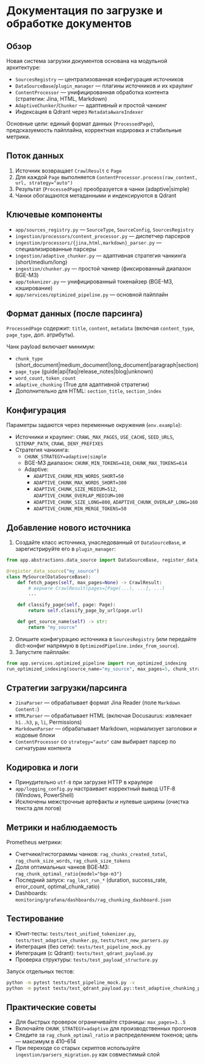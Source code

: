 # Документация по загрузке и обработке документов

## Обзор
Новая система загрузки документов основана на модульной архитектуре:
- `SourcesRegistry` — централизованная конфигурация источников
- `DataSourceBase`/`plugin_manager` — плагины источников и их краулинг
- `ContentProcessor` — унифицированная обработка контента (стратегии: Jina, HTML, Markdown)
- `AdaptiveChunker`/`Chunker` — адаптивный и простой чанкинг
- Индексация в Qdrant через `MetadataAwareIndexer`

Основные цели: единый формат данных (`ProcessedPage`), предсказуемость пайплайна, корректная кодировка и стабильные метрики.

## Поток данных
1. Источник возвращает `CrawlResult` с `Page`
2. Для каждой `Page` выполняется `ContentProcessor.process(raw_content, url, strategy="auto")`
3. Результат (`ProcessedPage`) преобразуется в чанки (adaptive|simple)
4. Чанки обогащаются метаданными и индексируются в Qdrant

## Ключевые компоненты
- `app/sources_registry.py` — `SourceType`, `SourceConfig`, `SourcesRegistry`
- `ingestion/processors/content_processor.py` — диспетчер парсеров
- `ingestion/processors/{jina,html,markdown}_parser.py` — специализированные парсеры
- `ingestion/adaptive_chunker.py` — адаптивная стратегия чанкинга (short/medium/long)
- `ingestion/chunker.py` — простой чанкер (фиксированный диапазон BGE-M3)
- `app/tokenizer.py` — унифицированный токенайзер (BGE-M3, кэширование)
- `app/services/optimized_pipeline.py` — основной пайплайн

## Формат данных (после парсинга)
`ProcessedPage` содержит: `title`, `content`, `metadata` (включая `content_type`, `page_type`, доп. атрибуты).

Чанк payload включает минимум:
- `chunk_type` (short_document|medium_document|long_document|paragraph|section)
- `page_type` (guide|api|faq|release_notes|blog|unknown)
- `word_count`, `token_count`
- `adaptive_chunking` (True для адаптивной стратегии)
- Дополнительно для HTML: `section_title`, `section_index`

## Конфигурация
Параметры задаются через переменные окружения (`env.example`):

- Источники и краулинг: `CRAWL_MAX_PAGES`, `USE_CACHE`, `SEED_URLS`, `SITEMAP_PATH`, `CRAWL_DENY_PREFIXES`
- Стратегия чанкинга:
  - `CHUNK_STRATEGY=adaptive|simple`
  - BGE-M3 диапазон: `CHUNK_MIN_TOKENS=410`, `CHUNK_MAX_TOKENS=614`
  - Adaptive:
    - `ADAPTIVE_CHUNK_MIN_WORDS_SHORT=50`
    - `ADAPTIVE_CHUNK_MAX_WORDS_SHORT=300`
    - `ADAPTIVE_CHUNK_SIZE_MEDIUM=512`, `ADAPTIVE_CHUNK_OVERLAP_MEDIUM=100`
    - `ADAPTIVE_CHUNK_SIZE_LONG=800`, `ADAPTIVE_CHUNK_OVERLAP_LONG=160`
    - `ADAPTIVE_CHUNK_MIN_MERGE_TOKENS=50`

## Добавление нового источника
1. Создайте класс источника, унаследованный от `DataSourceBase`, и зарегистрируйте его в `plugin_manager`:
```python
from app.abstractions.data_source import DataSourceBase, register_data_source, Page, CrawlResult

@register_data_source("my_source")
class MySource(DataSourceBase):
    def fetch_pages(self, max_pages=None) -> CrawlResult:
        # верните CrawlResult(pages=[Page(...), ...], ...)
        ...

    def classify_page(self, page: Page):
        return self.classify_page_by_url(page.url)

    def get_source_name(self) -> str:
        return "my_source"
```
2. Опишите конфигурацию источника в `SourcesRegistry` (или передайте dict-конфиг напрямую в `OptimizedPipeline.index_from_source`).
3. Запустите пайплайн:
```python
from app.services.optimized_pipeline import run_optimized_indexing
run_optimized_indexing(source_name="my_source", max_pages=5, chunk_strategy="adaptive")
```

## Стратегии загрузки/парсинга
- `JinaParser` — обрабатывает формат Jina Reader (поле `Markdown Content:`)
- `HTMLParser` — обрабатывает HTML (включая Docusaurus: извлекает `h1..h3`, `p`, `li`, Permissions)
- `MarkdownParser` — обрабатывает Markdown, нормализует заголовки и кодовые блоки
- `ContentProcessor` со `strategy="auto"` сам выбирает парсер по сигнатурам контента

## Кодировка и логи
- Принудительно `utf-8` при загрузке HTTP в краулере
- `app/logging_config.py` настраивает корректный вывод UTF‑8 (Windows, PowerShell)
- Исключены межстрочные артефакты и нулевые ширины (очистка текста для логов)

## Метрики и наблюдаемость
Prometheus метрики:
- Счетчики/гистограммы чанков: `rag_chunks_created_total`, `rag_chunk_size_words`, `rag_chunk_size_tokens`
- Доля оптимальных чанков BGE‑M3: `rag_chunk_optimal_ratio{model="bge-m3"}`
- Последний запуск: `rag_last_run_*` (duration, success_rate, error_count, optimal_chunk_ratio)
- Dashboards: `monitoring/grafana/dashboards/rag_chunking_dashboard.json`

## Тестирование
- Юнит‑тесты: `tests/test_unified_tokenizer.py`, `tests/test_adaptive_chunker.py`, `tests/test_new_parsers.py`
- Интеграция (без сети): `tests/test_pipeline_mock.py`
- Интеграция (с Qdrant): `tests/test_qdrant_payload.py`
- Проверка структуры: `tests/test_payload_structure.py`

Запуск отдельных тестов:
```bash
python -m pytest tests/test_pipeline_mock.py -v
python -m pytest tests/test_qdrant_payload.py::test_adaptive_chunking_payload_in_qdrant -v -s
```

## Практические советы
- Для быстрых проверок ограничивайте страницы: `max_pages=3..5`
- Включайте `CHUNK_STRATEGY=adaptive` для производственных прогонов
- Следите за `rag_chunk_optimal_ratio` и распределением токенов; цель — максимум в 410–614
- При переходе со старых скриптов используйте `ingestion/parsers_migration.py` как совместимый слой
